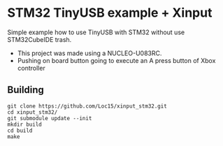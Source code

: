 # STM32 TinyUSB example + Xinput

Simple example how to use TinyUSB with STM32 without use STM32CubeIDE trash.

- This project was made using a NUCLEO-U083RC.
- Pushing on board button going to execute an A press button of Xbox controller

## Building
```
git clone https://github.com/Loc15/xinput_stm32.git
cd xinput_stm32/
git submodule update --init
mkdir build
cd build
make
```
